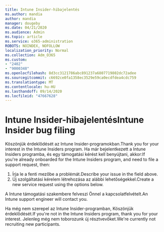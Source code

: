 ```yaml
---
title: Intune Insider-hibajelentés
ms.author: mandia
author: mandia
manager: dougeby
ms.date: 04/21/2020
ms.audience: Admin
ms.topic: article
ms.service: o365-administration
ROBOTS: NOINDEX, NOFOLLOW
localization_priority: Normal
ms.collection: Adm_O365
ms.custom:
- "2402"
- "9000348"
ms.openlocfilehash: 8d3cc3121786abc891237a6807719802dc72adee
ms.sourcegitcommit: c6692ce0fa1358ec3529e59ca0ecdfdea4cdc759
ms.translationtype: MT
ms.contentlocale: hu-HU
ms.lasthandoff: 09/14/2020
ms.locfileid: "47667628"
---
```

# <a name="intune-insider-bug-filing"></a><span data-ttu-id="b3961-102">Intune Insider-hibajelentés</span><span class="sxs-lookup"><span data-stu-id="b3961-102">Intune Insider bug filing</span></span>

<span data-ttu-id="b3961-103">Köszönjük érdeklődését az Intune Insider-programokban.</span><span class="sxs-lookup"><span data-stu-id="b3961-103">Thank you for your interest in the Intune Insiders program.</span></span> <span data-ttu-id="b3961-104">Ha már bejelentkezett a Intune Insiders programba, és egy támogatási kérést kell benyújtani, akkor:</span><span class="sxs-lookup"><span data-stu-id="b3961-104">If you're already onboarded for the Intune Insiders program, and need to file a support request, then:</span></span>

1. <span data-ttu-id="b3961-105">Írja le a fenti mezőbe a problémát.</span><span class="sxs-lookup"><span data-stu-id="b3961-105">Describe your issue in the field above.</span></span>
2. <span data-ttu-id="b3961-106">Új szolgáltatási kérelem létrehozása az alábbi lehetőségekkel.</span><span class="sxs-lookup"><span data-stu-id="b3961-106">Create a new service request using the options below.</span></span>

<span data-ttu-id="b3961-107">A Intune támogatási szakembere felveszi Önnel a kapcsolatfelvételt.</span><span class="sxs-lookup"><span data-stu-id="b3961-107">An Intune support engineer will contact you.</span></span>

<span data-ttu-id="b3961-108">Ha még nem szerepel az Intune Insider-programban, Köszönjük érdeklődését.</span><span class="sxs-lookup"><span data-stu-id="b3961-108">If you're not in the Intune Insiders program, thank you for your interest.</span></span> <span data-ttu-id="b3961-109">Jelenleg még nem toborozunk új résztvevőket.</span><span class="sxs-lookup"><span data-stu-id="b3961-109">We're currently not recruiting new participants.</span></span>
